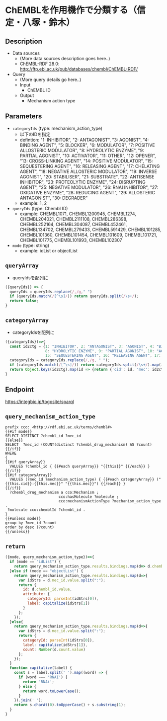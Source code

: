 # ChEMBLを作用機作で分類する（信定・八塚・鈴木）

## Description

- Data sources
    - (More data sources description goes here..)
    - ChEMBL-RDF 28.0: http://ftp.ebi.ac.uk/pub/databases/chembl/ChEMBL-RDF/
- Query
    - (More query details go here..)
    -  Input
        - ChEMBL ID
    - Output
        - Mechanism action type

## Parameters

* `categoryIds` (type: mechanism_action_type)
  * 以下のIDを指定
  * defintion: "1: INHIBITOR", "2: ANTAGONIST", "3: AGONIST", "4: BINDING AGENT", "5: BLOCKER", "6: MODULATOR", "7: POSITIVE ALLOSTERIC MODULATOR", "8: HYDROLYTIC ENZYME", "9: PARTIAL AGONIST", "10: ACTIVATOR", "11: OTHER", "12: OPENER", "13: CROSS-LINKING AGENT", "14: POSITIVE MODULATOR", "15: SEQUESTERING AGENT", "16: RELEASING AGENT", "17: CHELATING AGENT", "18: NEGATIVE ALLOSTERIC MODULATOR", "19: INVERSE AGONIST", "20: STABILISER", "21: SUBSTRATE", "22: ANTISENSE INHIBITOR", "23: PROTEOLYTIC ENZYME", "24: DISRUPTING AGENT", "25: NEGATIVE MODULATOR", "26: RNAI INHIBITOR", "27: OXIDATIVE ENZYME", "28: REDUCING AGENT", "29: ALLOSTERIC ANTAGONIST", "30: DEGRADER"
  * example: 1, 2
* `queryIds` (type: Chembl ID)
  * example: CHEMBL1071, CHEMBL1200945, CHEMBL1274, CHEMBL204021, CHEMBL2111108, CHEMBL286398, CHEMBL252164, CHEMBL304087, CHEMBL452461, CHEMBL134702, CHEMBL279433, CHEMBL591429, CHEMBL101285, CHEMBL101360, CHEMBL101454, CHEMBL101609, CHEMBL101721, CHEMBL101775, CHEMBL101993, CHEMBL102307
* `mode` (type: string)
  * example: idList or objectList

## `queryArray`
- queryIdsを配列に
```javascript
({queryIds}) => {
  queryIds = queryIds.replace(/,/g," ")
  if (queryIds.match(/[^\s]/)) return queryIds.split(/\s+/);
  return false;
}
```

## `categoryArray`
- categoryIdsを配列に
```javascript
({categoryIds})=>{
  const id2ctg = {1: "INHIBITOR", 2: "ANTAGONIST", 3: "AGONIST", 4: "BINDING AGENT", 5: "BLOCKER", 6: "MODULATOR", 7: "POSITIVE ALLOSTERIC MODULATOR",
                  8: "HYDROLYTIC ENZYME", 9: "PARTIAL AGONIST", 10: "ACTIVATOR", 11: "OTHER", 12: "OPENER", 13: "CROSS-LINKING AGENT", 14: "POSITIVE MODULATOR",
                  15: "SEQUESTERING AGENT", 16: "RELEASING AGENT", 17: "CHELATING AGENT", 18: "NEGATIVE ALLOSTERIC MODULATOR", 19: "INVERSE AGONIST", 20: "STABILISER", 21: "SUBSTRATE", 22: "ANTISENSE INHIBITOR", 23: "PROTEOLYTIC ENZYME", 24: "DISRUPTING AGENT", 25: "NEGATIVE MODULATOR", 26: "RNAI INHIBITOR", 27: "OXIDATIVE ENZYME", 28: "REDUCING AGENT", 29: "ALLOSTERIC ANTAGONIST", 30: "DEGRADER"}
  categoryIds = categoryIds.replace(/,/g, " ");
  if (categoryIds.match(/[^\s]/)) return categoryIds.split(/\s+/).map(id => {return {'cid': id, 'mec': id2ctg[parseInt(id)]}});
  return Object.keys(id2ctg).map(id => {return {'cid': id, 'mec': id2ctg[parseInt(id)]}});
}
```

## Endpoint

https://integbio.jp/togosite/sparql

## `query_mechanism_action_type`

```sparql
prefix cco: <http://rdf.ebi.ac.uk/terms/chembl#>
{{#if mode}}
SELECT DISTINCT ?chembl_id ?mec_id
{{else}}
SELECT  ?mec_id (COUNT(distinct ?chembl_drug_mechanism) AS ?count)
{{/if}}
WHERE 
{
{{#if queryArray}}
  VALUES ?chembl_id { {{#each queryArray}} "{{this}}" {{/each}} }
{{/if}}
{{#if categoryArray}}
  VALUES (?mec_id ?mechanism_action_type) { {{#each categoryArray}} ("{{this.cid}}:{{this.mec}}" "{{this.mec}}") {{/each}} }
{{/if}}
  ?chembl_drug_mechanism a cco:Mechanism ;
                        cco:hasMolecule ?molecule ;
                        cco:mechanismActionType ?mechanism_action_type .
 ?molecule cco:chemblId ?chembl_id .
}
{{#unless mode}}
group by ?mec_id ?count
order by desc (?count)
{{/unless}}              
```

## `return`

```javascript
({mode, query_mechanism_action_type})=>{
  if (mode == "idList") {
    return query_mechanism_action_type.results.bindings.map(d=> d.chembl_id.value);
  }else if (mode == "objectList") {
    return query_mechanism_action_type.results.bindings.map(d=>{
      var idStrs = d.mec_id.value.split(":");
      return {
        id: d.chembl_id.value,
        attribute: {
          categoryId: parseInt(idStrs[0]),
          label: capitalize(idStrs[1])
        }
      };
    });
  }else{
    return query_mechanism_action_type.results.bindings.map(d=>{
      var idStrs = d.mec_id.value.split(":");
      return {
        categoryId: parseInt(idStrs[0]),
        label: capitalize(idStrs[1]),
        count: Number(d.count.value)
      };
    });
  }
  function capitalize(label) {
    const s = label.split(' ').map((word) => {
      if (word === 'RNAI') {
        return 'RNAi';
      } else {
        return word.toLowerCase();
      }
    }).join(' ');
    return s.charAt(0).toUpperCase() + s.substring(1);
  }
}
```
